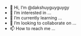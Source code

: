 - 👋 Hi, I’m @dakshuyguyguygy
- 👀 I’m interested in ...
- 🌱 I’m currently learning ...
- 💞️ I’m looking to collaborate on ...
- 📫 How to reach me ...

<!---
dakshuyguyguygy/dakshuyguyguygy is a ✨ special ✨ repository because its `README.md` (this file) appears on your GitHub profile.
You can click the Preview link to take a look at your changes.
--->
